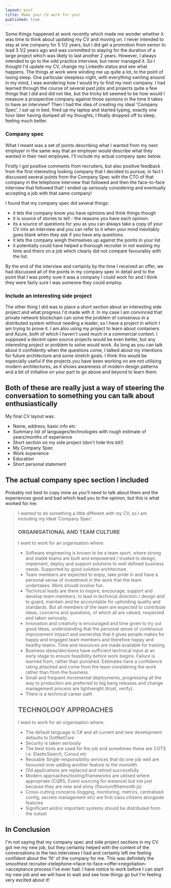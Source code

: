 ```yaml
---
layout: post
title: Make your CV work for you!
published: true
---
```


Some things happened at work recently which made me wonder whether it was time to think about updating my CV and moving on.
I never intended to stay at one company for 5 1/2 years, but I did get a promotion from senior to lead 3 1/2 years ago and was committed to staying for the duration of a large project which was likely to last another 2 years.
However, I always intended to go to the odd practice interview, but never managed it. So I thought I'd update my CV, change my LinkedIn status and see what happens.
The things at work were winding me up quite a lot, to the point of losing sleep.
One particular sleepless night, with everything swirling around in my mind, I was wondering how I would try to find my next company.
I had learned through the course of several past jobs and projects quite a few things that I did and did not like, but the tricky bit seemed to be how would I measure a prospective company against those opinions in the time it takes to have an interview?
Then I had the idea of creating my ideal 'Company Spec', I sat up in bed, fired up my laptop and started typing, exactly one hour later having dumped all my thoughts, I finally dropped off to sleep, feeling much better.

### Company spec

What I meant was a set of points describing what I wanted from my next employer in the same way that an employer would describe what they wanted in their next employee.
I'll include my actual company spec below.

Firstly I got positive comments from recruiters, but also positive feedback from the first interesting looking company that I decided to pursue, in fact I discussed several points from the Company Spec with the CTO of that company in the telephone interview that followed and then the face-to-face interview that followed that! I ended up seriously considering and eventually accepting a job with that same company!  

I found that my company spec did several things:

- it lets the company know you have opinions and think things though
- it is source of stories to tell - the reasons you have each opinion.
- its a source of questions for you as you can always take a copy of your CV into an interview and you can refer to it when your mind inevitably goes blank when they ask if you have any questions.
- it lets the company weigh themselves up against the points in your list
- it potentially could have helped a thorough recruiter in not wasting my time and theirs on a job which clearly did not compare favourably with the list.

By the end of the interview and certainly by the time I received an offer, we had discussed all of the points in my company spec in detail and to the point that I was pretty sure it was a company I could work for and I think they were fairly sure I was someone they could employ.

### Include an interesting side project

The other thing I did was to place a short section about an interesting side project and what progress I'd made with it. In my case I am convinced that private network blockchain can solve the problem of consensus in a distributed system without needing a leader, so I have a project in which I am trying to prove it. I am also using my project to learn about containers and Azure, both of which I haven't used much in a commercial context.
I supposed a decent open source projects would be even better, but any interesting project or problem to solve would work. As long as you can talk about it confidently when the questions come, I talked about my intentions for future architecture and some stretch goals. I think this would be especially useful if the projects you have been working on are not utilising modern architectures, as it shows awareness of modern design patterns and a bit of initiative on your part to go above and beyond to learn them.

## Both of these are really just a way of steering the conversation to something you can talk about enthusiastically

My final CV layout was:

- Name, address, basic info etc
- Summary list of languages/technologies with rough estimate of years/months of experience
- Short section on my side project (don't hide this bit!)
- My Company Spec
- Work experience
- Education
- Short personal statement

## The actual company spec section I included

Probably not best to copy mine as you'll need to talk about them and the experiences good and bad which lead you to the opinion, but this is what worked for me:

> I wanted to do something a little different with my CV, so I am including my ideal ‘Company Spec’
>
> ### ORGANISATIONAL AND TEAM CULTURE
>
> I want to work for an organisation where:
>
> - Software engineering is known to be a team sport, where strong and stable teams are built and
> empowered / trusted to design, implement, deploy and support solutions to well defined business
> needs. Supported by good solution architecture.
> - Team members are expected to enjoy, take pride in and have a personal sense of investment in the
> work that the team undertakes. Work should involve fun.
> - Technical leads are there to inspire, encourage, support and develop team members, to lead in
> technical direction / design and to guard, maintain and be accountable for upholding quality and
> standards. But all members of the team are expected to contribute ideas, concerns and questions, of
> which all are valued, respected and taken seriously.
> - Innovation and creativity is encouraged and time given to try out good ideas, understanding that the
> personal sense of continuous improvement impact and ownership that it gives people makes for happy
> and engaged team members and therefore happy and healthy teams. Time and resources are made
> available for training
> - Business ideas/decisions have sufficient technical input at an early stage to ensure feasibility before
> work begins. Failure is learned from, rather than punished. Estimates have a confidence rating
> attached and come from the team considering the work rather than from the business.
> - Small and frequent incremental deployments, progressing all the way to production are preferred to
> big bang releases and change management process are lightweight (trust, verify).
> - There is a technical career path
>
>
> ## TECHNOLOGY APPROACHES
>
> I want to work for an organisation where:
>
> - The default language is C# and all current and new development defaults to DotNetCore
> - Security is taken seriously
> - The best tools are used for the job and sometimes these are COTS i.e. ElasticSearch, Consul etc
> - Reusable Single-responsibility services that do one job well are favoured over adding another feature
> to the monolith
> - Old applications are replaced and retired successfully
> - Modern approaches/tooling/frameworks are utilised where appropriate (CQRS, Event sourcing for
> instance) but not just because they are new and shiny (flavourofthemonth.js)
> - Cross-cutting concerns (logging, monitoring, metrics, centralised config, secrets management etc) are
> first class citizens alongside features
> - Significant and/or important systems should be distributed from the outset

## In Conclusion

I'm not saying that my company spec and side project sections in my CV got me my new job, but they certainly helped with the content of the conversations in the two interviews I had and certainly left me feeling confident about the 'fit' of the company for me. This was definitely the smoothest recruiter->telephone->face-to-face->offer->negotiation->acceptance process I've ever had. I have notice to work before I can start my new job and we will have to wait and see how things go but I'm feeling very excited about it!
